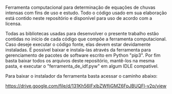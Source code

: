 Ferramenta computacional para determinação de equações de chuvas intensas com fins de uso e estudo. Todo o código usado em sua elaboração está contido neste repositório e disponível para uso de acordo com a licensa. 

Todas as bibliotecas usadas para desenvolver o presente trabalho estão contidas no início de cada código que compõe a ferramenta computacional. Caso deseje executar o código fonte, elas devem estar devidamente instaladas. É possível baixar e instala-las através da ferramenta para gerenciamento de pacotes de software escrito em Python "pip3". Por fim basta baixar todos os arquivos deste repositório, mantê-los na mesma pasta, e executar o "ferramenta_de_idf.pyw" em algum IDLE compatível.

Para baixar o instalador da ferramenta basta acessar o caminho abaixo:

https://drive.google.com/file/d/131Kh56IFxlbZWfljGMZ6FpJBUQFl-v2p/view


